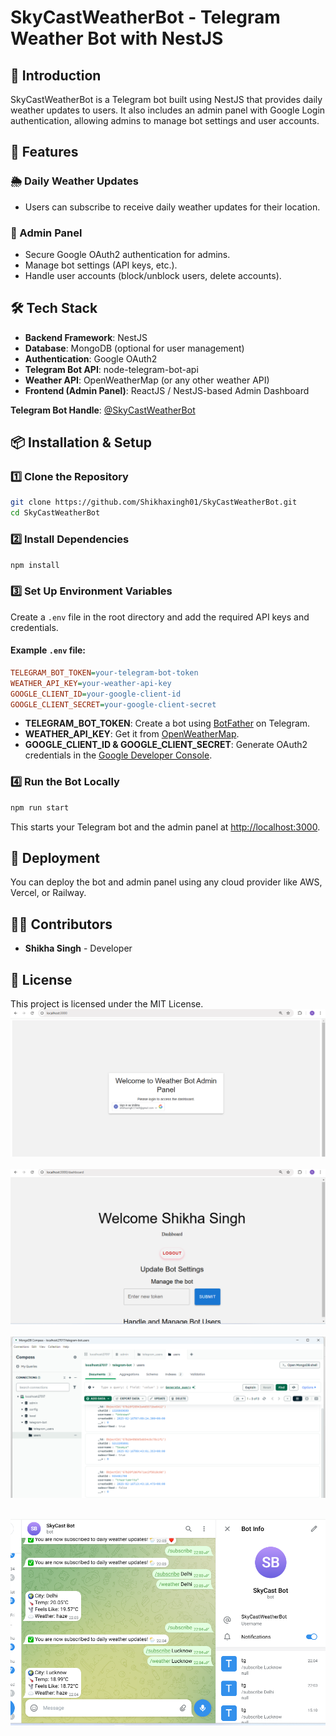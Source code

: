 # SkyCastWeatherBot - Telegram Weather Bot with NestJS

## 📌 Introduction
SkyCastWeatherBot is a Telegram bot built using NestJS that provides daily weather updates to users. It also includes an admin panel with Google Login authentication, allowing admins to manage bot settings and user accounts.

## 🚀 Features
### 🌦 Daily Weather Updates
- Users can subscribe to receive daily weather updates for their location.

### 🔐 Admin Panel
- Secure Google OAuth2 authentication for admins.
- Manage bot settings (API keys, etc.).
- Handle user accounts (block/unblock users, delete accounts).

## 🛠 Tech Stack
- **Backend Framework**: NestJS
- **Database**: MongoDB (optional for user management)
- **Authentication**: Google OAuth2
- **Telegram Bot API**: node-telegram-bot-api
- **Weather API**: OpenWeatherMap (or any other weather API)
- **Frontend (Admin Panel)**: ReactJS / NestJS-based Admin Dashboard


**Telegram Bot Handle**: [@SkyCastWeatherBot](https://t.me/SkyCastWeatherBot)

## 📦 Installation & Setup

### 1️⃣ Clone the Repository
```bash
git clone https://github.com/Shikhaxingh01/SkyCastWeatherBot.git
cd SkyCastWeatherBot
```

### 2️⃣ Install Dependencies
```bash
npm install
```

### 3️⃣ Set Up Environment Variables
Create a `.env` file in the root directory and add the required API keys and credentials.

#### Example `.env` file:
```ini
TELEGRAM_BOT_TOKEN=your-telegram-bot-token
WEATHER_API_KEY=your-weather-api-key
GOOGLE_CLIENT_ID=your-google-client-id
GOOGLE_CLIENT_SECRET=your-google-client-secret
```
- **TELEGRAM_BOT_TOKEN**: Create a bot using [BotFather](https://t.me/BotFather) on Telegram.
- **WEATHER_API_KEY**: Get it from [OpenWeatherMap](https://openweathermap.org/).
- **GOOGLE_CLIENT_ID & GOOGLE_CLIENT_SECRET**: Generate OAuth2 credentials in the [Google Developer Console](https://console.cloud.google.com/).

### 4️⃣ Run the Bot Locally
```bash
npm run start
```
This starts your Telegram bot and the admin panel at [http://localhost:3000](http://localhost:3000).

## 🚀 Deployment
You can deploy the bot and admin panel using any cloud provider like AWS, Vercel, or Railway.

## 👨‍💻 Contributors
- **Shikha Singh** - Developer

## 📜 License
This project is licensed under the MIT License.
<img src="images/b.png"><br><br>
<img src="images/bd.png" ><br><br>
<img src="images/bdb.png" ><br><br>

<img src="images/bt.png" ><br><br>
